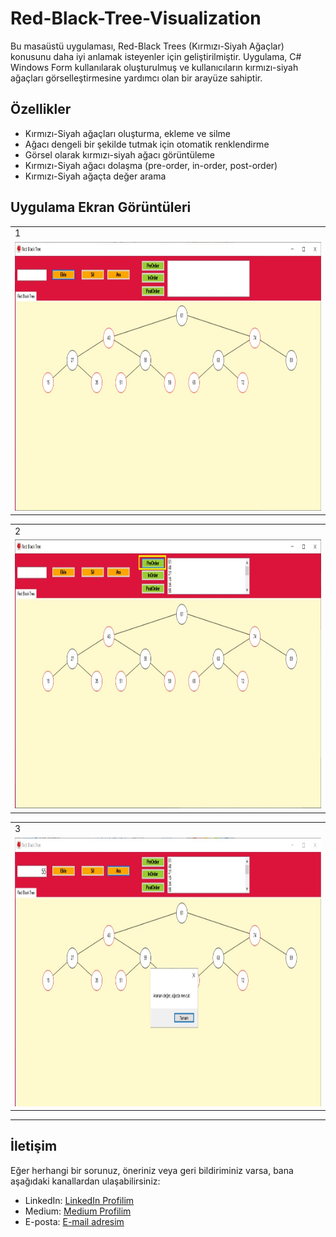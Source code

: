 # Red-Black-Tree-Visualization
Bu masaüstü uygulaması, Red-Black Trees (Kırmızı-Siyah Ağaçlar) konusunu daha iyi anlamak isteyenler için geliştirilmiştir. Uygulama, C# Windows Form kullanılarak oluşturulmuş ve kullanıcıların kırmızı-siyah ağaçları görselleştirmesine yardımcı olan bir arayüze sahiptir.

## Özellikler
- Kırmızı-Siyah ağaçları oluşturma, ekleme ve silme
- Ağacı dengeli bir şekilde tutmak için otomatik renklendirme
- Görsel olarak kırmızı-siyah ağacı görüntüleme
- Kırmızı-Siyah ağacı dolaşma (pre-order, in-order, post-order)
- Kırmızı-Siyah ağaçta değer arama

## Uygulama Ekran Görüntüleri
<table>
  <tr>
    <td>1</td>
  <tr>
    <td><img src="Ekran-Goruntuleri/1.jpg" width="900" height="430"></td> 
 </table>

<table>
  <tr>
    <td>2</td>
  <tr>
    <td><img src="Ekran-Goruntuleri/2.jpg" width="900" height="430"></td>
 </table>

 <table>
  <tr>
    <td>3</td>
  <tr>
    <td><img src="Ekran-Goruntuleri/3.jpg" width="900" height="430"></td>
 </table>

---

## İletişim
Eğer herhangi bir sorunuz, öneriniz veya geri bildiriminiz varsa, bana aşağıdaki kanallardan ulaşabilirsiniz:
- LinkedIn: [LinkedIn Profilim](https://www.linkedin.com/in/hsynkbulut/)
- Medium: [Medium Profilim](https://medium.com/@hsynkbulut)
- E-posta: [E-mail adresim](mailto:hsyn.kbulut@gmail.com)